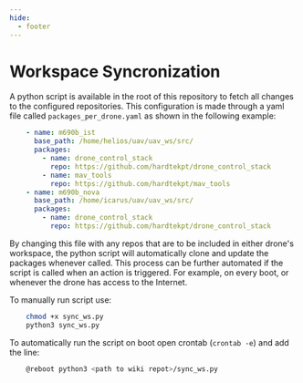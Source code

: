 ```yaml
---
hide:
  - footer
---
```

# Workspace Syncronization

A python script is available in the root of this repository to fetch all changes to the configured repositories. This configuration is made through a yaml file called `packages_per_drone.yaml` as shown in the following example:

```yaml
    - name: m690b_ist
      base_path: /home/helios/uav/uav_ws/src/
      packages:
        - name: drone_control_stack
          repo: https://github.com/hardtekpt/drone_control_stack
        - name: mav_tools
          repo: https://github.com/hardtekpt/mav_tools
    - name: m690b_nova
      base_path: /home/icarus/uav/uav_ws/src/
      packages:
        - name: drone_control_stack
          repo: https://github.com/hardtekpt/drone_control_stack
```

By changing this file with any repos that are to be included in either drone's workspace, the python script will automatically clone and update the packages whenever called. This process can be further automated if the script is called when an action is triggered. For example, on every boot, or whenever the drone has access to the Internet.

To manually run script use:

```bash
    chmod +x sync_ws.py
    python3 sync_ws.py
```

To automatically run the script on boot open crontab (`crontab -e`) and add the line:

```bash
    @reboot python3 <path to wiki repot>/sync_ws.py
```